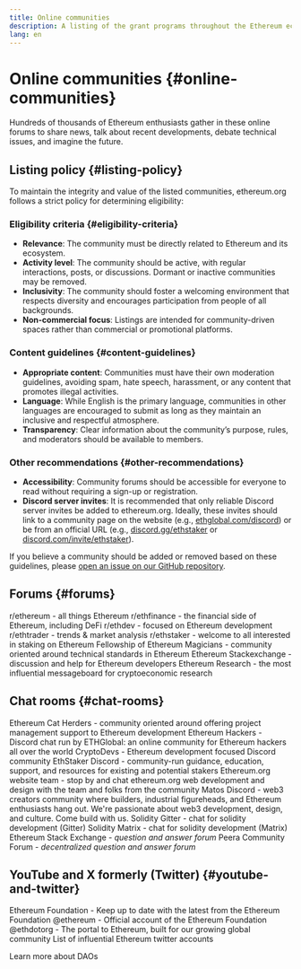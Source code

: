 ```yaml
---
title: Online communities
description: A listing of the grant programs throughout the Ethereum ecosystem.
lang: en
---
```


# Online communities {#online-communities}

Hundreds of thousands of Ethereum enthusiasts gather in these online forums to share news, talk about recent developments, debate technical issues, and imagine the future.

## Listing policy {#listing-policy}

To maintain the integrity and value of the listed communities, ethereum.org follows a strict policy for determining eligibility:

### Eligibility criteria {#eligibility-criteria}

- **Relevance**: The community must be directly related to Ethereum and its ecosystem.
- **Activity level**: The community should be active, with regular interactions, posts, or discussions. Dormant or inactive communities may be removed.
- **Inclusivity**: The community should foster a welcoming environment that respects diversity and encourages participation from people of all backgrounds.
- **Non-commercial focus**: Listings are intended for community-driven spaces rather than commercial or promotional platforms.

### Content guidelines {#content-guidelines}

- **Appropriate content**: Communities must have their own moderation guidelines, avoiding spam, hate speech, harassment, or any content that promotes illegal activities.
- **Language**: While English is the primary language, communities in other languages are encouraged to submit as long as they maintain an inclusive and respectful atmosphere.
- **Transparency**: Clear information about the community’s purpose, rules, and moderators should be available to members.

### Other recommendations {#other-recommendations}

- **Accessibility**: Community forums should be accessible for everyone to read without requiring a sign-up or registration.
- **Discord server invites**: It is recommended that only reliable Discord server invites be added to ethereum.org. Ideally, these invites should link to a community page on the website (e.g., [ethglobal.com/discord](https://ethglobal.com/discord)) or be from an official URL (e.g., [discord.gg/ethstaker](https://discord.gg/ethstaker) or [discord.com/invite/ethstaker](https://discord.com/invite/ethstaker)).

If you believe a community should be added or removed based on these guidelines, please [open an issue on our GitHub repository](https://github.com/ethereum/ethereum-org-website/issues).


## Forums {#forums}

<SocialListItem socialIcon="reddit"><Link href="https://www.reddit.com/r/ethereum">r/ethereum</Link> - all things Ethereum</SocialListItem>
<SocialListItem socialIcon="reddit"><Link href="https://www.reddit.com/r/ethfinance/">r/ethfinance</Link> - the financial side of Ethereum, including DeFi</SocialListItem>
<SocialListItem socialIcon="reddit"><Link href="https://www.reddit.com/r/ethdev/">r/ethdev</Link> - focused on Ethereum development</SocialListItem>
<SocialListItem socialIcon="reddit"><Link href="https://www.reddit.com/r/ethtrader/">r/ethtrader</Link> - trends & market analysis</SocialListItem>
<SocialListItem socialIcon="reddit"><Link href="https://www.reddit.com/r/ethstaker/">r/ethstaker</Link> - welcome to all interested in staking on Ethereum</SocialListItem>
<SocialListItem socialIcon="webpage"><Link href="https://ethereum-magicians.org">Fellowship of Ethereum Magicians</Link> - community oriented around technical standards in Ethereum</SocialListItem>
<SocialListItem socialIcon="stackExchange"><Link href="https://ethereum.stackexchange.com">Ethereum Stackexchange</Link> - discussion and help for Ethereum developers</SocialListItem>
<SocialListItem socialIcon="webpage"><Link href="https://ethresear.ch">Ethereum Research</Link> - the most influential messageboard for cryptoeconomic research</SocialListItem>

## Chat rooms {#chat-rooms}

<SocialListItem socialIcon="discord"><Link href="https://discord.com/invite/Nz6rtfJ8Cu">Ethereum Cat Herders</Link> - community oriented around offering project management support to Ethereum development</SocialListItem>
<SocialListItem socialIcon="discord"><Link href="https://ethglobal.com/discord">Ethereum Hackers</Link> - Discord chat run by ETHGlobal: an online community for Ethereum hackers all over the world</SocialListItem>
<SocialListItem socialIcon="discord"><Link href="https://discord.gg/5W5tVb3">CryptoDevs</Link> - Ethereum development focused Discord community</SocialListItem>
<SocialListItem socialIcon="discord"><Link href="https://discord.gg/ethstaker">EthStaker Discord</Link> - community-run guidance, education, support, and resources for existing and potential stakers</SocialListItem>
<SocialListItem socialIcon="discord"><Link href="https://discord.gg/ethereum-org">Ethereum.org website team</Link> - stop by and chat ethereum.org web development and design with the team and folks from the community</SocialListItem>
<SocialListItem socialIcon="discord"><Link href="https://discord.matos.club/">Matos Discord</Link> - web3 creators community where builders, industrial figureheads, and Ethereum enthusiasts hang out. We're passionate about web3 development, design, and culture. Come build with us.</SocialListItem>
<SocialListItem socialIcon="webpage"><Link href="https://gitter.im/ethereum/solidity">Solidity Gitter</Link> - chat for solidity development (Gitter)</SocialListItem>
<SocialListItem socialIcon="webpage"><Link href="https://matrix.to/#/#ethereum_solidity:gitter.im">Solidity Matrix</Link> - chat for solidity development (Matrix)</SocialListItem>
<SocialListItem socialIcon="webpage"><Link href="https://ethereum.stackexchange.com/">Ethereum Stack Exchange</Link> <i>- question and answer forum</i></SocialListItem>
<SocialListItem socialIcon="webpage"><Link href="https://app.peera.ai/">Peera Community Forum</Link> <i>- decentralized question and answer forum</i></SocialListItem>

## YouTube and X formerly (Twitter) {#youtube-and-twitter}

<SocialListItem socialIcon="youtube"><Link href="https://www.youtube.com/c/EthereumFoundation">Ethereum Foundation</Link> - Keep up to date with the latest from the Ethereum Foundation</SocialListItem>
<SocialListItem socialIcon="twitter"><Link href="https://x.com/ethereum">@ethereum</Link> - Official account of the Ethereum Foundation</SocialListItem>
<SocialListItem socialIcon="twitter"><Link href="https://x.com/ethdotorg">@ethdotorg</Link> - The portal to Ethereum, built for our growing global community</SocialListItem>
<SocialListItem socialIcon="webpage"><Link href="https://hive.one/c/ethereum?page=1">List of influential Ethereum twitter accounts</Link></SocialListItem>

<Divider />

<Callout emoji=":classical_building:" titleKey="page-community:page-community-daos-callout-title" descriptionKey="page-community:page-community-daos-callout-description">
  <div>
    <ButtonLink href="/community/get-involved/#decentralized-autonomous-organizations-daos">
      Learn more about DAOs
    </ButtonLink>
  </div>
</Callout>
